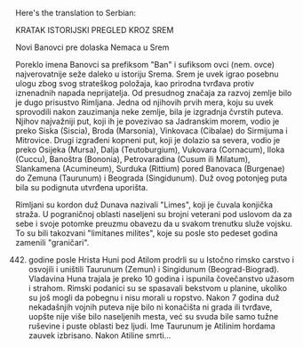 Here's the translation to Serbian:

KRATAK ISTORIJSKI PREGLED KROZ SREM

Novi Banovci pre dolaska Nemaca u Srem

Poreklo imena Banovci sa prefiksom "Ban" i sufiksom ovci (nem. ovce) najverovatnije seže daleko u istoriju Srema. Srem je uvek igrao posebnu ulogu zbog svog strateškog položaja, kao prirodna tvrđava protiv iznenadnih napada neprijatelja. Od presudnog značaja za razvoj zemlje bilo je dugo prisustvo Rimljana. Jedna od njihovih prvih mera, koju su uvek sprovodili nakon zauzimanja neke zemlje, bila je izgradnja čvrstih puteva. Njihov najvažniji put, koji ih je povezivao sa Jadranskim morem, vodio je preko Siska (Siscia), Broda (Marsonia), Vinkovaca (Cibalae) do Sirmijuma i Mitrovice. Drugi izgrađeni kopneni put, koji je dolazio sa severa, vodio je preko Osijeka (Mursa), Dalja (Teutoburgium), Vukovara (Cornacum), Iloka (Cuccu), Banoštra (Bononia), Petrovaradina (Cusum ili Milatum), Slankamena (Acumineum), Surduka (Rittium) pored Banovaca (Burgenae) do Zemuna (Taurunum) i Beograda (Singidunum). Duž ovog potonjeg puta bila su podignuta utvrđena uporišta.

Rimljani su kordon duž Dunava nazivali "Limes", koji je čuvala konjička straža. U pograničnoj oblasti naseljeni su brojni veterani pod uslovom da za sebe i svoje potomke preuzmu obavezu da u svakom trenutku služe vojsku. To su bili takozvani "limitanes milites", koje su posle sto pedeset godina zamenili "graničari".

442. godine posle Hrista Huni pod Atilom prodrli su u Istočno rimsko carstvo i osvojili i uništili Taurunum (Zemun) i Singidunum (Beograd-Biograd). Vladavina Huna trajala je preko 10 godina i ispunila čovečanstvo užasom i strahom. Rimski podanici su se spasavali bekstvom u planine, ukoliko su još mogli da pobegnu i nisu morali u ropstvo. Nakon 7 godina duž nekadašnjih vojnih puteva nije bilo ni konačišta ni grada ili tvrđave, uopšte nije više bilo naseljenih mesta, već su svuda bile samo tužne ruševine i puste oblasti bez ljudi. Ime Taurunum je Atilinim hordama zauvek izbrisano. Nakon Atiline smrti...
